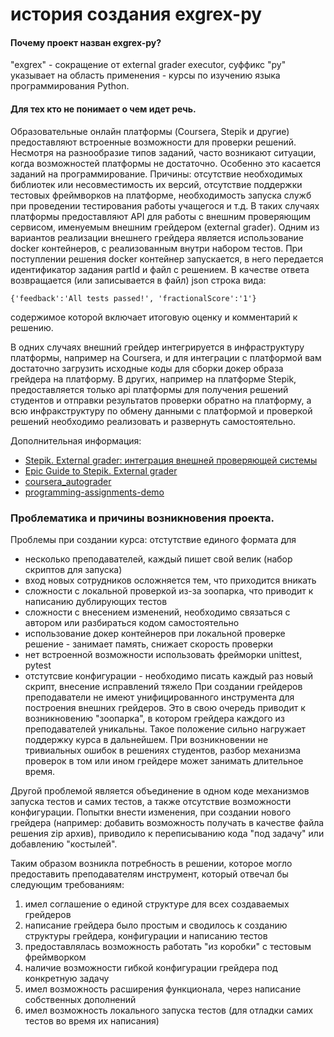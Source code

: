 # история создания exgrex-py

#### Почему проект назван exgrex-py?
"exgrex" - сокращение от external grader executor, суффикс "py" указывает на область применения - курсы по изучению языка программирования Python.  

#### Для тех кто не понимает о чем идет речь.
Образовательные онлайн платформы (Coursera, Stepik и другие) предоставляют встроенные возможности для проверки решений. Несмотря на разнообразие типов заданий, часто возникают ситуации, когда возможностей платформы не достаточно. Особенно это касается заданий на программирование. Причины: отсутствие необходимых библиотек или несовместимость их версий, отсутствие поддержки тестовых фреймворков на платформе, необходимость запуска служб при проведении тестирования работы учащегося и т.д. В таких случаях платформы предоставляют API для работы с внешним проверяющим сервисом, именуемым внешним грейдером (external grader). Одним из вариантов реализации внешнего грейдера является использование docker контейнеров, с реализованным внутри набором тестов. При поступлении решения docker контейнер запускается, в него передается идентификатор задания partId и файл с решением. В качестве ответа возвращается (или записывается в файл) json строка вида: 

    {'feedback':'All tests passed!', 'fractionalScore':'1'} 

содержимое которой включает итоговую оценку и комментарий к решению.

В одних случаях внешний грейдер интегрируется в инфраструктуру платформы, например на Coursera, и для интеграции с платформой вам достаточно загрузить исходные коды для сборки докер образа грейдера на платформу. В других, например на платформе Stepik, предоставляется только api платформы для получения решений студентов и отправки результатов проверки обратно на платформу, а всю инфракструктуру по обмену данными с платформой и проверкой решений необходимо реализовать и развернуть самостоятельно. 

Дополнительная информация:
- [Stepik. External grader: интеграция внешней проверяющей системы](https://stepik.org/lesson/58101/step/2?unit=35801)
- [Epic Guide to Stepik. External grader](https://stepik.org/lesson/50675/step/1)
- [coursera_autograder](https://github.com/coursera/coursera_autograder)
- [programming-assignments-demo](https://github.com/coursera/programming-assignments-demo)


### Проблематика и причины возникновения проекта.

Проблемы при создании курса:
отстутствие единого формата для 
- несколько преподавателей, каждый пишет свой велик (набор скриптов для запуска)
- вход новых сотрудников осложняется тем, что приходится вникать 
- сложности с локальной проверкой из-за зоопарка, что приводит к написанию дублирующих тестов
- сложности с внесением изменений, необходимо связаться с автором или разбираться кодом самостоятельно
- использование докер контейнеров при локальной проверке решение - занимает память, снижает скорость проверки
- нет встроенной возможности использовать фрейморки unittest, pytest
- отстутсвие конфигурации - необходимо писать каждый раз новый скрипт, внесение исправлений тяжело
При создании грейдеров преподаватели не имеют унифицированного инструмента для построения внешних грейдеров. Это в свою очередь приводит к возникновению "зоопарка", в котором грейдера каждого из преподавателей уникальны. Такое положение сильно нагружает поддержку курса в дальнейшем. При возникновении не тривиальных ошибок в решениях студентов, разбор механизма проверок в том или ином грейдере может занимать длительное время. 

Другой проблемой является объединение в одном коде механизмов запуска тестов и самих тестов, а также отсутствие возможности конфигурации. Попытки внести изменения, при создании нового грейдера (например: добавить возможность получать в качестве файла решения zip архив), приводило к переписыванию кода "под задачу" или добавлению "костылей". 

Таким образом возникла потребность в решении, которое могло предоставить преподавателям инструмент, который отвечал бы следующим требованиям:
1. имел соглашение о единой структуре для всех создаваемых грейдеров
2. написание грейдера было простым и сводилось к созданию структуры грейдера, конфигурации и написанию тестов
3. предоставлялась возможность работать "из коробки" с тестовым фреймворком
4. наличие возможности гибкой конфигурации грейдера под конкретную задачу
5. имел возможность расширения функционала, через написание собственных дополнений 
6. имел возможность локального запуска тестов (для отладки самих тестов во время их написания)



